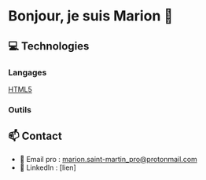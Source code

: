 # Bonjour, je suis Marion 👋

<!--
**NamaKa298/NamaKa298** is a ✨ _special_ ✨ repository because its `README.md` (this file) appears on your GitHub profile.

Here are some ideas to get you started:

- 🔭 I’m currently working on ...
- 🌱 I’m currently learning ...
- 👯 I’m looking to collaborate on ...
- 🤔 I’m looking for help with ...
- 💬 Ask me about ...
- 📫 How to reach me: ...
- 😄 Pronouns: ...
- ⚡ Fun fact: ...
-->

## 💻 Technologies
### Langages
[HTML5](https://img.shields.io/badge/HTML5-E34F26?style=for-the-badge&logo=html5&logoColor=white)
### Outils

## 📫 Contact
- 📧 Email pro : marion.saint-martin_pro@protonmail.com
- 💼 LinkedIn : [lien]
